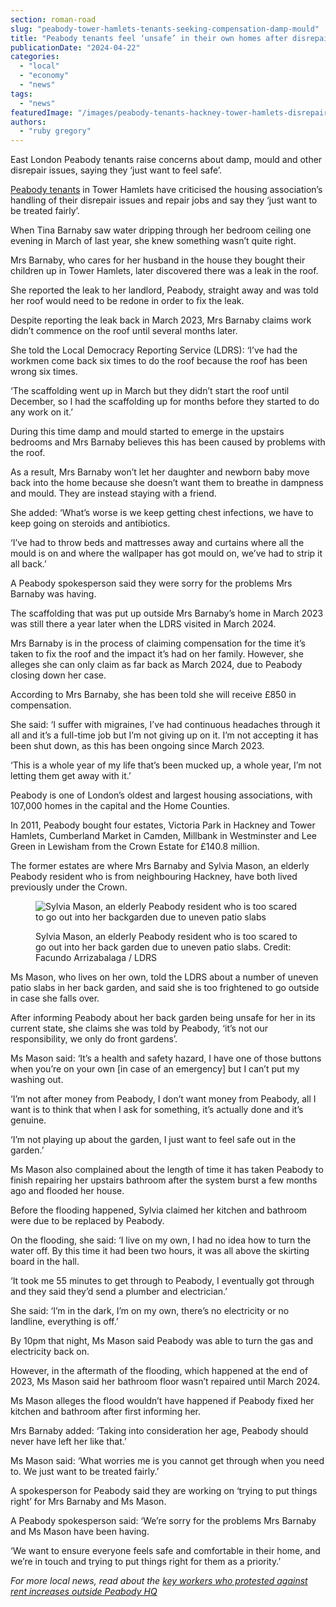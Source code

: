 ```yaml
---
section: roman-road
slug: "peabody-tower-hamlets-tenants-seeking-compensation-damp-mould"
title: "Peabody tenants feel ‘unsafe’ in their own homes after disrepair issues go unresolved for months"
publicationDate: "2024-04-22"
categories: 
  - "local"
  - "economy"
  - "news"
tags: 
  - "news"
featuredImage: "/images/peabody-tenants-hackney-tower-hamlets-disrepair-issues.jpeg"
authors: 
  - "ruby gregory"
---
```


East London Peabody tenants raise concerns about damp, mould and other disrepair issues, saying they ‘just want to feel safe’. 

[Peabody tenants](https://romanroadlondon.com/peabody-housing-association-key-workers-rents-increase/) in Tower Hamlets have criticised the housing association’s handling of their disrepair issues and repair jobs and say they ‘just want to be treated fairly’.

When Tina Barnaby saw water dripping through her bedroom ceiling one evening in March of last year, she knew something wasn’t quite right.

Mrs Barnaby, who cares for her husband in the house they bought their children up in Tower Hamlets, later discovered there was a leak in the roof.

She reported the leak to her landlord, Peabody, straight away and was told her roof would need to be redone in order to fix the leak.

Despite reporting the leak back in March 2023, Mrs Barnaby claims work didn’t commence on the roof until several months later.

She told the Local Democracy Reporting Service (LDRS): ‘I’ve had the workmen come back six times to do the roof because the roof has been wrong six times.

‘The scaffolding went up in March but they didn’t start the roof until December, so I had the scaffolding up for months before they started to do any work on it.’

During this time damp and mould started to emerge in the upstairs bedrooms and Mrs Barnaby believes this has been caused by problems with the roof.

As a result, Mrs Barnaby won’t let her daughter and newborn baby move back into the home because she doesn’t want them to breathe in dampness and mould. They are instead staying with a friend.

She added: ‘What’s worse is we keep getting chest infections, we have to keep going on steroids and antibiotics.

‘I’ve had to throw beds and mattresses away and curtains where all the mould is on and where the wallpaper has got mould on, we’ve had to strip it all back.’

A Peabody spokesperson said they were sorry for the problems Mrs Barnaby was having.

The scaffolding that was put up outside Mrs Barnaby’s home in March 2023 was still there a year later when the LDRS visited in March 2024.

Mrs Barnaby is in the process of claiming compensation for the time it’s taken to fix the roof and the impact it’s had on her family. However, she alleges she can only claim as far back as March 2024, due to Peabody closing down her case.

According to Mrs Barnaby, she has been told she will receive £850 in compensation.

She said: ‘I suffer with migraines, I’ve had continuous headaches through it all and it’s a full-time job but I’m not giving up on it. I’m not accepting it has been shut down, as this has been ongoing since March 2023.

‘This is a whole year of my life that’s been mucked up, a whole year, I’m not letting them get away with it.’

Peabody is one of London’s oldest and largest housing associations, with 107,000 homes in the capital and the Home Counties.

In 2011, Peabody bought four estates, Victoria Park in Hackney and Tower Hamlets, Cumberland Market in Camden, Millbank in Westminster and Lee Green in Lewisham from the Crown Estate for £140.8 million.

The former estates are where Mrs Barnaby and Sylvia Mason, an elderly Peabody resident who is from neighbouring Hackney, have both lived previously under the Crown.

<figure>

![Sylvia Mason, an elderly Peabody resident who is too scared to go out into her backgarden due to uneven patio slabs](/images/peabody-resident-tower-hamlets-disrepair-issues-1024x653.jpeg)

<figcaption>

Sylvia Mason, an elderly Peabody resident who is too scared to go out into her back garden due to uneven patio slabs. Credit: Facundo Arrizabalaga / LDRS

</figcaption>

</figure>

Ms Mason, who lives on her own, told the LDRS about a number of uneven patio slabs in her back garden, and said she is too frightened to go outside in case she falls over.

After informing Peabody about her back garden being unsafe for her in its current state, she claims she was told by Peabody, ‘it’s not our responsibility, we only do front gardens’.

Ms Mason said: ‘It’s a health and safety hazard, I have one of those buttons when you’re on your own \[in case of an emergency\] but I can’t put my washing out.

‘I’m not after money from Peabody, I don’t want money from Peabody, all I want is to think that when I ask for something, it’s actually done and it’s genuine. 

‘I’m not playing up about the garden, I just want to feel safe out in the garden.’

Ms Mason also complained about the length of time it has taken Peabody to finish repairing her upstairs bathroom after the system burst a few months ago and flooded her house.

Before the flooding happened, Sylvia claimed her kitchen and bathroom were due to be replaced by Peabody.

On the flooding, she said: ‘I live on my own, I had no idea how to turn the water off. By this time it had been two hours, it was all above the skirting board in the hall.

‘It took me 55 minutes to get through to Peabody, I eventually got through and they said they’d send a plumber and electrician.’

She said: ‘I’m in the dark, I’m on my own, there’s no electricity or no landline, everything is off.’

By 10pm that night, Ms Mason said Peabody was able to turn the gas and electricity back on.

However, in the aftermath of the flooding, which happened at the end of 2023, Ms Mason said her bathroom floor wasn’t repaired until March 2024.

Ms Mason alleges the flood wouldn’t have happened if Peabody fixed her kitchen and bathroom after first informing her. 

Mrs Barnaby added: ‘Taking into consideration her age, Peabody should never have left her like that.’

Ms Mason said: ‘What worries me is you cannot get through when you need to. We just want to be treated fairly.’

A spokesperson for Peabody said they are working on ‘trying to put things right’ for Mrs Barnaby and Ms Mason.

A Peabody spokesperson said: ‘We’re sorry for the problems Mrs Barnaby and Ms Mason have been having.

‘We want to ensure everyone feels safe and comfortable in their home, and we’re in touch and trying to put things right for them as a priority.’



_For more local news, read about the [key workers who protested against rent increases outside Peabody HQ](https://romanroadlondon.com/peabody-rent-increase-key-workers-pensioners-protest/)_ 

[](https://romanroadlondon.com/peabody-rent-increase-key-workers-pensioners-protest/)
